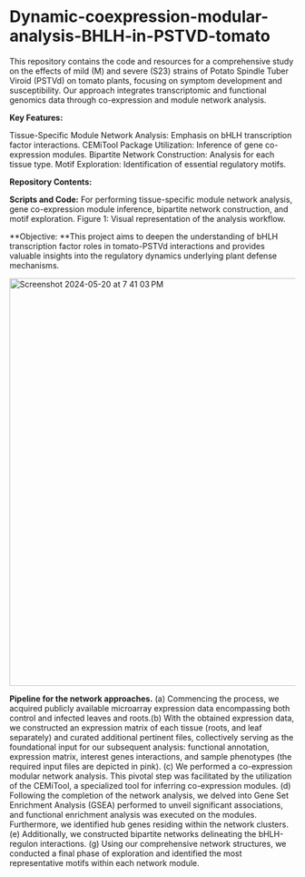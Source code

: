 # Dynamic-coexpression-modular-analysis-BHLH-in-PSTVD-tomato

This repository contains the code and resources for a comprehensive study on the effects of mild (M) and severe (S23) strains of Potato Spindle Tuber Viroid (PSTVd) on tomato plants, focusing on symptom development and susceptibility. Our approach integrates transcriptomic and functional genomics data through co-expression and module network analysis.

**Key Features:**

Tissue-Specific Module Network Analysis: Emphasis on bHLH transcription factor interactions.
CEMiTool Package Utilization: Inference of gene co-expression modules.
Bipartite Network Construction: Analysis for each tissue type.
Motif Exploration: Identification of essential regulatory motifs.

**Repository Contents:**

**Scripts and Code:** For performing tissue-specific module network analysis, gene co-expression module inference, bipartite network construction, and motif exploration.
Figure 1: Visual representation of the analysis workflow.

**Objective: **This project aims to deepen the understanding of bHLH transcription factor roles in tomato-PSTVd interactions and provides valuable insights into the regulatory dynamics underlying plant defense mechanisms.


<img width="717" alt="Screenshot 2024-05-20 at 7 41 03 PM" src="https://github.com/kap8416/Dynamic-coexpression-modular-analysis-BHLH-in-PSTVD-tomato/assets/68921776/8ddcceea-00cd-4090-ab59-90ee25586fa0">

**Pipeline for the network approaches.** (a) Commencing the process, we acquired publicly available microarray expression data encompassing both control and infected leaves and roots.(b) With the obtained expression data, we constructed an expression matrix of each tissue (roots, and leaf separately) and curated additional pertinent files, collectively serving as the foundational input for our subsequent analysis: functional annotation, expression matrix, interest genes interactions, and sample phenotypes (the required  input files are depicted in pink).  (c) We performed a co-expression modular network analysis. This pivotal step was facilitated by the utilization of the CEMiTool, a specialized tool for inferring co-expression modules. (d) Following the completion of the network analysis, we delved into Gene Set Enrichment Analysis (GSEA) performed to unveil significant associations, and functional enrichment analysis was executed on the modules. Furthermore, we identified hub genes residing within the network clusters. (e) Additionally, we constructed bipartite networks delineating the bHLH-regulon interactions. (g) Using our comprehensive network structures, we conducted a final phase of exploration and identified the most representative motifs within each network module.
